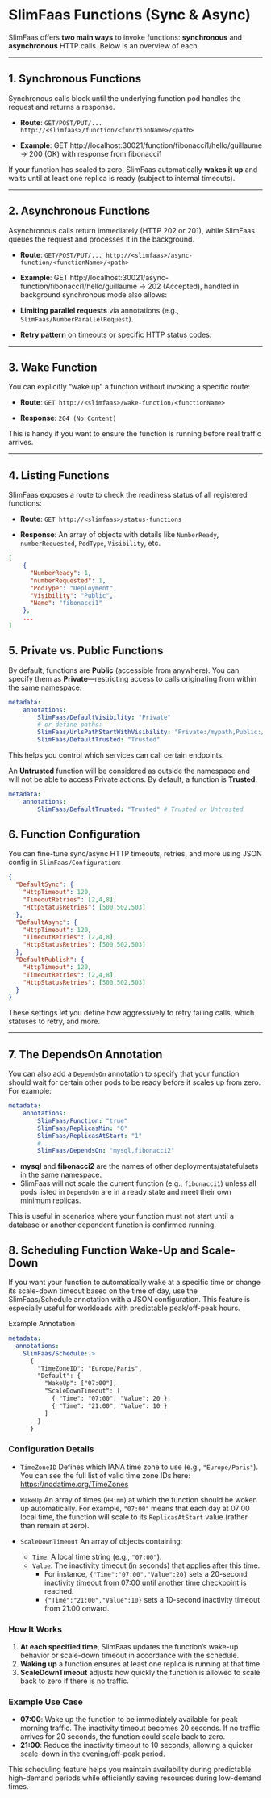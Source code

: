 ﻿# SlimFaas Functions (Sync & Async)

SlimFaas offers **two main ways** to invoke functions: **synchronous** and **asynchronous** HTTP calls.
Below is an overview of each.

---

## 1. Synchronous Functions

Synchronous calls block until the underlying function pod handles the request and returns a response.

- **Route**:
  `GET/POST/PUT/... http://<slimfaas>/function/<functionName>/<path>`

- **Example**:
  GET http://localhost:30021/function/fibonacci1/hello/guillaume → 200 (OK) with response from fibonacci1

If your function has scaled to zero, SlimFaas automatically **wakes it up** and waits until at least one replica is ready (subject to internal timeouts).

---

## 2. Asynchronous Functions

Asynchronous calls return immediately (HTTP 202 or 201), while SlimFaas queues the request and processes it in the background.

- **Route**:
  `GET/POST/PUT/... http://<slimfaas>/async-function/<functionName>/<path>`

- **Example**:
  GET http://localhost:30021/async-function/fibonacci1/hello/guillaume → 202 (Accepted), handled in background
  synchronous mode also allows:

- **Limiting parallel requests** via annotations (e.g., `SlimFaas/NumberParallelRequest`).
- **Retry pattern** on timeouts or specific HTTP status codes.

---

## 3. Wake Function

You can explicitly “wake up” a function without invoking a specific route:

- **Route**:
  `GET http://<slimfaas>/wake-function/<functionName>`

- **Response**:
  `204 (No Content)`

This is handy if you want to ensure the function is running before real traffic arrives.

---

## 4. Listing Functions

SlimFaas exposes a route to check the readiness status of all registered functions:

- **Route**:
  `GET http://<slimfaas>/status-functions`

- **Response**:
  An array of objects with details like `NumberReady`, `numberRequested`, `PodType`, `Visibility`, etc.

```json
[
    {
      "NumberReady": 1,
      "numberRequested": 1,
      "PodType": "Deployment",
      "Visibility": "Public",
      "Name": "fibonacci1"
    },
    ...
]
```

## 5. Private vs. Public Functions

By default, functions are **Public** (accessible from anywhere). You can specify them as **Private**—restricting access to calls originating from within the same namespace.

```yaml
metadata:
    annotations:
        SlimFaas/DefaultVisibility: "Private"
        # or define paths:
        SlimFaas/UrlsPathStartWithVisibility: "Private:/mypath,Public:/otherpath"
        SlimFaas/DefaultTrusted: "Trusted"
```
This helps you control which services can call certain endpoints.

An **Untrusted** function will be considered as outside the namespace and will not be able to access Private actions.  By default, a function is **Trusted**.

```yaml
metadata:
    annotations:
        SlimFaas/DefaultTrusted: "Trusted" # Trusted or Untrusted
```

## 6. Function Configuration
   You can fine-tune sync/async HTTP timeouts, retries, and more using JSON config in `SlimFaas/Configuration`:

```json
{
  "DefaultSync": {
    "HttpTimeout": 120,
    "TimeoutRetries": [2,4,8],
    "HttpStatusRetries": [500,502,503]
  },
  "DefaultAsync": {
    "HttpTimeout": 120,
    "TimeoutRetries": [2,4,8],
    "HttpStatusRetries": [500,502,503]
  },
  "DefaultPublish": {
    "HttpTimeout": 120,
    "TimeoutRetries": [2,4,8],
    "HttpStatusRetries": [500,502,503]
  }
}
```
These settings let you define how aggressively to retry failing calls, which statuses to retry, and more.

---

## 7. The DependsOn Annotation

You can also add a `DependsOn` annotation to specify that your function should wait for certain other pods to be ready before it scales up from zero. For example:

```yaml
metadata:
    annotations:
        SlimFaas/Function: "true"
        SlimFaas/ReplicasMin: "0"
        SlimFaas/ReplicasAtStart: "1"
        # ...
        SlimFaas/DependsOn: "mysql,fibonacci2"
```
- **mysql** and **fibonacci2** are the names of other deployments/statefulsets in the same namespace.
- SlimFaas will not scale the current function (e.g., `fibonacci1`) unless all pods listed in `DependsOn` are in a ready state and meet their own minimum replicas.

This is useful in scenarios where your function must not start until a database or another dependent function is confirmed running.

## 8. Scheduling Function Wake-Up and Scale-Down
If you want your function to automatically wake at a specific time or change its scale-down timeout based on the time of day, use the SlimFaas/Schedule annotation with a JSON configuration. This feature is especially useful for workloads with predictable peak/off-peak hours.

Example Annotation
```yaml
metadata:
  annotations:
    SlimFaas/Schedule: >
      {
        "TimeZoneID": "Europe/Paris",
        "Default": {
          "WakeUp": ["07:00"],
          "ScaleDownTimeout": [
            { "Time": "07:00", "Value": 20 },
            { "Time": "21:00", "Value": 10 }
          ]
        }
      }
```

### Configuration Details
- `TimeZoneID`
Defines which IANA time zone to use (e.g., `"Europe/Paris"`).
You can see the full list of valid time zone IDs here: https://nodatime.org/TimeZones

- `WakeUp`
An array of times (`HH:mm`) at which the function should be woken up automatically.
For example, `"07:00"` means that each day at 07:00 local time, the function will scale to its `ReplicasAtStart` value (rather than remain at zero).

- `ScaleDownTimeout`
An array of objects containing:
    - `Time`: A local time string (e.g., `"07:00"`).
    - `Value`: The inactivity timeout (in seconds) that applies after this time.
      - For instance, `{"Time":"07:00","Value":20}` sets a 20-second inactivity timeout from 07:00 until another time checkpoint is reached.
      - `{"Time":"21:00","Value":10}` sets a 10-second inactivity timeout from 21:00 onward.

### How It Works
1. **At each specified time**, SlimFaas updates the function’s wake-up behavior or scale-down timeout in accordance with the schedule.
2. **Waking up** a function ensures at least one replica is running at that time.
3. **ScaleDownTimeout** adjusts how quickly the function is allowed to scale back to zero if there is no traffic.

### Example Use Case
- **07:00**: Wake up the function to be immediately available for peak morning traffic. The inactivity timeout becomes 20 seconds. If no traffic arrives for 20 seconds, the function could scale back to zero.
- **21:00**: Reduce the inactivity timeout to 10 seconds, allowing a quicker scale-down in the evening/off-peak period.

This scheduling feature helps you maintain availability during predictable high-demand periods while efficiently saving resources during low-demand times.

